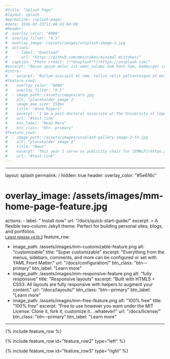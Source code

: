 ```yaml
---
#title: "Splash Page"
#layout: splash
#permalink: /splash-page/
#date: 2016-03-23T11:48:41-04:00
#header:
#  overlay_color: "#000"
#  overlay_filter: "0.5"
#  overlay_image: /assets/images/unsplash-image-1.jpg
#  actions:
#    - label: "Download"
#      url: "https://github.com/mmistakes/minimal-mistakes/"
#  caption: "Photo credit: [**Unsplash**](https://unsplash.com)"
#excerpt: "Bacon ipsum dolor sit amet salami ham hock ham, hamburger corned beef short ribs kielbasa biltong t-bone drumstick tri-tip tail sirloin pork chop."
#intro: 
#  - excerpt: 'Nullam suscipit et nam, tellus velit pellentesque at malesuada, enim eaque. Quis nulla, netus tempor in diam gravida tincidunt, *proin faucibus* voluptate felis id sollicitudin. Centered with `type="center"`'
#feature_row2:
#    overlay_color: "#000"
#    overlay_filter: "0.5"
#  - image_path: /assets/images/aro.jpg
#    alt: "placeholder image 2"
#    image_max_size: 150px
#    title: "Anna Rogers"
#    excerpt: 'I am a post-doctoral associate at the University of Copenhagen, working with the research groups in the [Center for Social Data Science](https://sodas.ku.dk/) and [Machine Learning section](https://di.ku.dk/english/research/groups/nlp/). My main research area is Natural Language Processing. I work on interpretability and evaluation of deep learning models, as well as computational social science. <br/> Before moving to Denmark, I was a postdoctoral research associate in the University of Massachusetts, working with [Anna Rumshisky](http://text-machine.cs.uml.edu/) on sentiment analysis, temporal annotation, question answering and analysis of meaning representations. I hold a Ph.D. degree from the [Department of Language and Information Sciences](https://www.c.u-tokyo.ac.jp/eng_site/info/academics/grad/lis/) at the University of Tokyo (Japan).'
#    url: "#test-link"
#    btn_label: "Read More"
#    btn_class: "btn--primary"
#feature_row3:
#  - image_path: /assets/images/unsplash-gallery-image-2-th.jpg
#    alt: "placeholder image 2"
#    title: "News"
#    excerpt: 'This year I serve as publicity chair for [EMNLP](https://2020.emnlp.org/) and [COLING 2020](https://coling2020.org/)<br/>>'
#    url: "#test-link"
---
```



---
layout: splash
permalink: /
hidden: true
header:
  overlay_color: "#5e616c"
#  overlay_image: /assets/images/mm-home-page-feature.jpg
  actions:
    - label: "<i class='fas fa-download'></i> Install now"
      url: "/docs/quick-start-guide/"
excerpt: >
  A flexible two-column Jekyll theme. Perfect for building personal sites, blogs, and portfolios.<br />
  <small><a href="https://github.com/mmistakes/minimal-mistakes/releases/tag/4.19.3">Latest release v4.19.3</a></small>
feature_row:
  - image_path: /assets/images/mm-customizable-feature.png
    alt: "customizable"
    title: "Super customizable"
    excerpt: "Everything from the menus, sidebars, comments, and more can be configured or set with YAML Front Matter."
    url: "/docs/configuration/"
    btn_class: "btn--primary"
    btn_label: "Learn more"
  - image_path: /assets/images/mm-responsive-feature.png
    alt: "fully responsive"
    title: "Responsive layouts"
    excerpt: "Built with HTML5 + CSS3. All layouts are fully responsive with helpers to augment your content."
    url: "/docs/layouts/"
    btn_class: "btn--primary"
    btn_label: "Learn more"
  - image_path: /assets/images/mm-free-feature.png
    alt: "100% free"
    title: "100% free"
    excerpt: "Free to use however you want under the MIT License. Clone it, fork it, customize it... whatever!"
    url: "/docs/license/"
    btn_class: "btn--primary"
    btn_label: "Learn more"      
---

{% include feature_row %}


{% include feature_row id="feature_row2" type="left" %}

{% include feature_row id="feature_row3" type="right" %}

